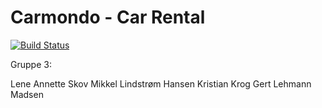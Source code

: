 # Carmondo - Car Rental

[![Build Status](https://travis-ci.org/GertMadsen/Carmondo.svg?branch=master)](https://travis-ci.org/GertMadsen/Carmondo)

Gruppe 3:

Lene Annette Skov
Mikkel Lindstrøm Hansen
Kristian Krog
Gert Lehmann Madsen


